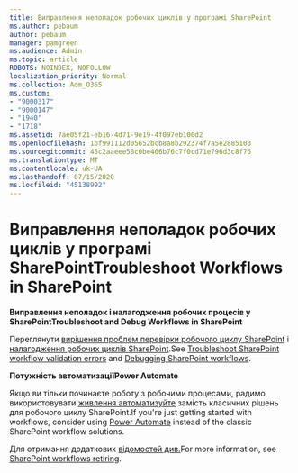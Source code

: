 ```yaml
---
title: Виправлення неполадок робочих циклів у програмі SharePoint
ms.author: pebaum
author: pebaum
manager: pamgreen
ms.audience: Admin
ms.topic: article
ROBOTS: NOINDEX, NOFOLLOW
localization_priority: Normal
ms.collection: Adm_O365
ms.custom:
- "9000317"
- "9000147"
- "1940"
- "1718"
ms.assetid: 7ae05f21-eb16-4d71-9e19-4f097eb100d2
ms.openlocfilehash: 1bf991112d05652bcb8a8b292374f7a5e2885103
ms.sourcegitcommit: 45c2aaeee58c0be466b76c7f0cd71e796d3c8f76
ms.translationtype: MT
ms.contentlocale: uk-UA
ms.lasthandoff: 07/15/2020
ms.locfileid: "45138992"
---
```

# <a name="troubleshoot-workflows-in-sharepoint"></a><span data-ttu-id="b5094-102">Виправлення неполадок робочих циклів у програмі SharePoint</span><span class="sxs-lookup"><span data-stu-id="b5094-102">Troubleshoot Workflows in SharePoint</span></span>

<span data-ttu-id="b5094-103">**Виправлення неполадок і налагодження робочих процесів у SharePoint**</span><span class="sxs-lookup"><span data-stu-id="b5094-103">**Troubleshoot and Debug Workflows in SharePoint**</span></span>

<span data-ttu-id="b5094-104">Переглянути [вирішення проблем перевірки робочого циклу SharePoint](https://docs.microsoft.com/sharepoint/dev/general-development/troubleshooting-sharepoint-server-workflow-validation-errors-in-visio) і [налагодження робочих циклів SharePoint](https://docs.microsoft.com/sharepoint/dev/general-development/debugging-sharepoint-server-workflows).</span><span class="sxs-lookup"><span data-stu-id="b5094-104">See [Troubleshoot SharePoint workflow validation errors](https://docs.microsoft.com/sharepoint/dev/general-development/troubleshooting-sharepoint-server-workflow-validation-errors-in-visio) and [Debugging SharePoint workflows](https://docs.microsoft.com/sharepoint/dev/general-development/debugging-sharepoint-server-workflows).</span></span>

<span data-ttu-id="b5094-105">**Потужність автоматизації**</span><span class="sxs-lookup"><span data-stu-id="b5094-105">**Power Automate**</span></span>

<span data-ttu-id="b5094-106">Якщо ви тільки починаєте роботу з робочими процесами, радимо використовувати [живлення автоматизуйте](https://docs.microsoft.com/power-automate/modern-approvals) замість класичних рішень для робочого циклу SharePoint.</span><span class="sxs-lookup"><span data-stu-id="b5094-106">If you're just getting started with workflows, consider using [Power Automate](https://docs.microsoft.com/power-automate/modern-approvals) instead of the classic SharePoint workflow solutions.</span></span>

<span data-ttu-id="b5094-107">Для отримання додаткових [відомостей див.](https://docs.microsoft.com/alchemyinsights/sharepoint-workflows-retiring)</span><span class="sxs-lookup"><span data-stu-id="b5094-107">For more information, see [SharePoint workflows retiring](https://docs.microsoft.com/alchemyinsights/sharepoint-workflows-retiring).</span></span>

